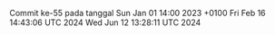 Commit ke-55 pada tanggal Sun Jan 01 14:00 2023 +0100
Fri Feb 16 14:43:06 UTC 2024
Wed Jun 12 13:28:11 UTC 2024
